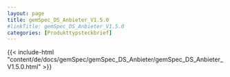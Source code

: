 ```yaml
---
layout: page
title: gemSpec_DS_Anbieter_V1.5.0
#linkTitle: gemSpec_DS_Anbieter_V1.5.0
categories: [Produkttypsteckbrief]
---
```

{{< include-html "content/de/docs/gemSpec/gemSpec_DS_Anbieter/gemSpec_DS_Anbieter_V1.5.0.html" >}}
